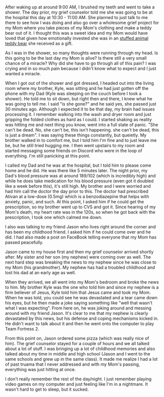 After waking up at around 9:00 AM, I brushed my teeth and went to take a shower. The day prior, my grief counselor told me she was going to be at the hospital this day at 10:30 - 11:00 AM. She planned to just talk to me there to see how I was doing and also go over a wholesome grief project for my Mom where you take pieces of my Mom's clothing and make a teddy bear out of it. I thought this was a sweet idea and my Mom would have loved that given how emotionally invested she was in an [stuffed animal teddy bear](../memories/teddy-bear.md) she received as a gift.

As I was in the shower, so many thoughts were running through my head. Is this going to be the last day my Mom is alive? Is there still a very small chance of a miracle? Why did she have to go through all of this pain? I was crying and in so much pain because I didn't know what to expect and I just wanted a miracle.

When I got out of the shower and got dressed, I headed out into the living room where my brother, Kyle, was sitting and he had just gotten off the phone with my Dad (Kyle was sleeping on the couch before I took a shower). He told me to sit down, but right then and there, I knew what he was going to tell me. I said "is she gone?" and he said yes, she passed just 30 minutes ago. Although I expected it to be that day, my brain had issues processing it. I remember walking into the wash and dryer room and just gripping the folded clothes as hard as I could. I started shaking as reality was hitting me and next thing you know, went into a full state of panic. "She can't be dead. No, she can't be, this isn't happening. she can't be dead, this is just a dream". I was saying these things constantly, but queietly. My brother walked in to comfort me, but I told him I'm fine and to just leave me be, but he still tried hugging me. I then went upstairs to my room and started messaging some friends on Discord who were in the loop of everything. I'm still panicking at this point.

I called my Dad and he was at the hospital, but I told him to please come home and he did. He was there like 5 minutes later. The night prior, my Dad's blood pressure was at around 189/102 (which is incredibly high) and while he does take medication for his blood pressure (even got it doubled like a week before this), it's still high. My brother and I were worried and had him call the doctor the day prior to this. The doctor had prescribed Ativan at a low-dose (0.5mg) which is a benzodiazepine that helps with anxiety, panic, and such. At this point, I asked him if he could get the prescription, so my brother went up to CVS and got it. Since hearing of my Mom's death, my heart rate was in the 120s, so when he got back with the prescription, I took one which calmed me down.

I also was talking to my friend Jason who lives right around the corner and has been my childhood friend. I asked him if he could come over and he did. I had also made a post on FaceBook telling everyone that my Mom has passed peacefully.

Jason came to my house first and then my grief counselor arrived shortly after. My sister and her son (my nephew) were coming over as well. The next hard step was breaking the news to my nephew since he was close to my Mom (his grandmother). My nephew has had a troubled childhood and lost his dad at an early age as well.

When they arrived, we all went into my Mom's bedroom and broke the news to him. My brother Kyle was the one who told him and since my nephew is a firm believer of Jesus, Kyle told him that Jesus came and took my Mom. When he was told, you could see he was devastated and a tear came down his eyes, but he then made a joke saying something like "well that wasn't what I was expecting". From here on, he was joking around and messing around with my friend Jason. It's clear to me that my nephew is clearly devastated by this news, but his defense and coping mechanisms kicked in. He didn't want to talk about it and then he went onto the computer to play Team Fortress 2.

From this point on, Jason ordered some pizza (which was really nice of him). The grief counselor stayed for a couple of hours and we all talked about a lot of stuff. I was bringing up a lot of childhood memories and also talked about my time in middle and high school (Jason and I went to the same schools and grew up in the same class). It made me realize I had a lot of past truama that I never addressed and with my Mom's passing, everything was just hitting at once.

I don't really remember the rest of the day/night. I just remember playing video games on my computer and just feeling like I'm in a nightmare. It wasn't hard to get to sleep, but it sucked. 